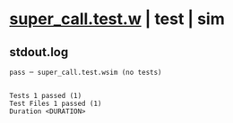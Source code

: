 # [super_call.test.w](../../../../../examples/tests/valid/super_call.test.w) | test | sim

## stdout.log
```log
pass ─ super_call.test.wsim (no tests)
 
 
Tests 1 passed (1)
Test Files 1 passed (1)
Duration <DURATION>
```

